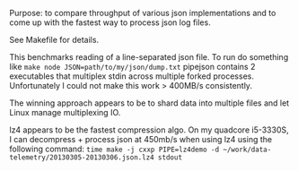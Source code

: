 Purpose: to compare throughput of various json implementations and to come up with the fastest way to process json log files.

See Makefile for details.

This benchmarks reading of a line-separated json file. To run do something like
`
make node JSON=path/to/my/json/dump.txt
`
pipejson contains 2 executables that multiplex stdin across multiple forked processes. Unfortunately I could not make this work > 400MB/s consistently. 

The winning approach appears to be to shard data into multiple files and let Linux manage multiplexing IO.

lz4 appears to be the fastest compression algo. On my quadcore i5-3330S, I can decompress + process json at 450mb/s when using lz4 using the following command:
`
time make -j cxxp PIPE=lz4demo -d ~/work/data-telemetry/20130305-20130306.json.lz4 stdout
`
